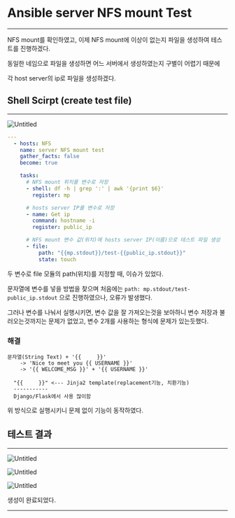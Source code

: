 # Ansible server NFS mount Test

---

NFS mount를 확인하였고, 이제 NFS mount에 이상이 없는지 파일을 생성하여 테스트를 진행하겠다.

동일한 네임으로 파일을 생성하면 어느 서버에서 생성하였는지 구별이 어렵기 때문에

각 host server의 ip로 파일을 생성하겠다.

## ****Shell Scirpt (create test file)****

---

![Untitled](Ansible%20server%20NFS%20mount%20Test%20a6fb884c9da04adca3480f3e65717ce7/Untitled.png)

```yaml
---
  - hosts: NFS
    name: server NFS mount test
    gather_facts: false
    become: true

    tasks:
      # NFS mount 위치를 변수로 저장
      - shell: df -h | grep ':' | awk '{print $6}'
        register: mp

      # hosts server IP를 변수로 저장
      - name: Get ip
        command: hostname -i
        register: public_ip

      # NFS mount 변수 값(위치)에 hosts server IP(이름)으로 테스트 파일 생성
      - file:
          path: "{{mp.stdout}}/test-{{public_ip.stdout}}"
          state: touch
```

두 변수로 file 모듈의 path(위치)를 지정할 때, 이슈가 있었다.

문자열에 변수를 넣을 방법을 찾으며 처음에는 `path: mp.stdout/test-public_ip.stdout` 으로 진행하였으나, 오류가 발생했다.

그러나 변수를 나눠서 실행시키면, 변수 값을 잘 가져오는것을 보아하니 변수 저장과 불러오는것까지는 문제가 없었고, 변수 2개를 사용하는 형식에 문제가 있는듯했다.

### 해결

```
문자열(String Text) + '{{     }}'
    -> 'Nice to meet you {{ USERNAME }}'
    -> '{{ WELCOME_MSG }}' + '{{ USERNAME }}'

  "{{     }}" <--- Jinja2 template(replacement기능, 치환기능)
  -----------
  Django/Flask에서 사용 많이함
```

위 방식으로 실행시키니 문제 없이 기능이 동작하였다.

## 테스트 결과

---

![Untitled](Ansible%20server%20NFS%20mount%20Test%20a6fb884c9da04adca3480f3e65717ce7/Untitled%201.png)

![Untitled](Ansible%20server%20NFS%20mount%20Test%20a6fb884c9da04adca3480f3e65717ce7/Untitled%202.png)

![Untitled](Ansible%20server%20NFS%20mount%20Test%20a6fb884c9da04adca3480f3e65717ce7/Untitled%203.png)

생성이 완료되었다.

---
